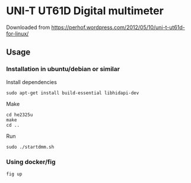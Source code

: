 # UNI-T UT61D Digital multimeter

Downloaded from https://perhof.wordpress.com/2012/05/10/uni-t-ut61d-for-linux/


## Usage

### Installation in ubuntu/debian or similar

Install dependencies

``` shell
sudo apt-get install build-essential libhidapi-dev
```

Make

``` shell
cd he2325u
make
cd ..
```

Run

``` shell
sudo ./startdmm.sh

```

### Using docker/fig

``` shell
fig up
```

